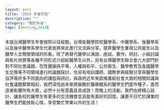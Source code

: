 ```yaml
---
layout: post
title: "2014 年會宗旨"
description: ""
category: "關於年會"
tags: [meeting,2014]
---
```

本屆台灣醫學生年會按照以往經驗，台灣各醫學院校醫學系、中醫學系、後醫學系以及後中醫學系學生代表皆將來此進行交流與分享，提昇醫學生重視公共衛生以及醫學人文關懷領域的形象。除了將替代醫學以演說、座談、實作、研討、小組討論與影片欣賞等各種不同形式介紹給醫學生以外，另有台灣醫學生聯合會六大部門針對不同社會議題，在性健康與平等、人權與和平、公共衛生、醫學教育及各國醫學生交換等不同領域進行的議題探討，也另有培訓講師、國際參與經驗分享與醫學生自評等許多不同面向的課程與研討，與政府近年來欲推廣給社會大眾的相關知識與社會議題緊緊相扣，我們深信由未來將服務於醫療體系的醫學生們當作種子，進而逐漸影響所有大眾，必然十分有意義且具成效！而晚上的活動，我們也將精心設計，讓各校的醫學生有更多的交流機會並且能有美好的回憶，讓更平日忙於課業的醫學生們能放鬆心情，享受繁忙學業以外的生活！  

